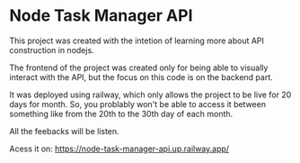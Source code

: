 # Node Task Manager API

This project was created with the intetion of learning more about API construction in nodejs.

The frontend of the project was created only for being able to visually interact with the API, but the focus on this code is on the backend part.

It was deployed using railway, which only allows the project to be live for 20 days for month. So, you problably won't be able to access it between something like from the 20th to the 30th day of each month.

All the feebacks will be listen.

Acess it on: https://node-task-manager-api.up.railway.app/
